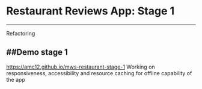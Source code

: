 # Restaurant Reviews App: Stage 1
---
Refactoring

##Demo stage 1
---
https://amc12.github.io/mws-restaurant-stage-1
Working on responsiveness, accessibility and resource caching for offline capability of the app